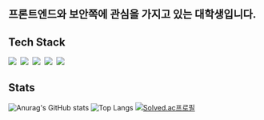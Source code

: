 ## 프론트엔드와 보안쪽에 관심을 가지고 있는 대학생입니다.

## Tech Stack
<div>
<img src="https://img.shields.io/badge/react-20232a.svg?style=for-the-badge&logo=react&logoColor=61DAFB" />&nbsp
<img src="https://img.shields.io/badge/c++-20232a.svg?style=for-the-badge&logo=cplusplus&logoColor=#00599C" />&nbsp
<img src="https://img.shields.io/badge/java-20232a.svg?style=for-the-badge&logo=javascript&logoColor=#F7DF1E" />&nbsp
<img src="https://img.shields.io/badge/css-20232a.svg?style=for-the-badge&logo=css&logoColor=#663399" />&nbsp
<img src="https://img.shields.io/badge/python-20232a.svg?style=for-the-badge&logo=python&logoColor=#3776AB" />
</div>

## Stats
![Anurag's GitHub stats](https://github-readme-stats.vercel.app/api?username=kominjung04&show_icons=true&theme=radical)
![Top Langs](https://github-readme-stats.vercel.app/api/top-langs/?username=kominjung04&layout=compact)
[![Solved.ac프로필](http://mazassumnida.wtf/api/v2/generate_badge?boj=kmj04)](https://solved.ac/kmj04)


<!--
**kominjung04/kominjung04** is a ✨ _special_ ✨ repository because its `README.md` (this file) appears on your GitHub profile.

Here are some ideas to get you started:

- 🔭 I’m currently working on ...
- 🌱 I’m currently learning ...
- 👯 I’m looking to collaborate on ...
- 🤔 I’m looking for help with ...
- 💬 Ask me about ...
- 📫 How to reach me: ...
- 😄 Pronouns: ...
- ⚡ Fun fact: ...
-->
